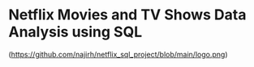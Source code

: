 # Netflix Movies and TV Shows Data Analysis using SQL
(https://github.com/najirh/netflix_sql_project/blob/main/logo.png)


